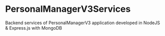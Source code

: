 # PersonalManagerV3Services
Backend services of PersonalManagerV3 application developed in NodeJS &amp; Express.js with MongoDB
